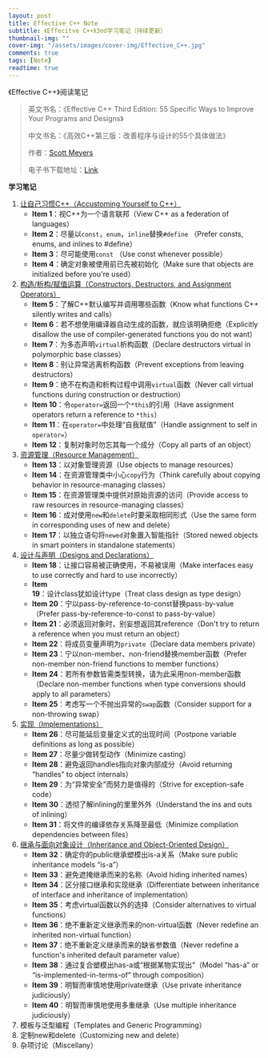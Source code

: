 ```yaml
---
layout: post
title: Effective C++ Note
subtitle: 《Effecitve C++》3ed学习笔记（持续更新）
thumbnail-img: ""
cover-img: "/assets/images/cover-img/Effective_C++.jpg"
comments: true
tags: [Note]
readtime: true
---
```


《Effective C++》阅读笔记

>英文书名：《Effective C++ Third Edition: 55 Specific Ways to Improve Your Programs and Designs》
>
>中文书名：《高效C++第三版：改善程序与设计的55个具体做法》
>
>作者：[Scott Meyers](http://scottmeyers.blogspot.com/)
>
>电子书下载地址：[Link](https://chaphlagical.github.io/resource/book/Effective_C++/Effective_C++.pdf)

**学习笔记**

1. [让自己习惯C++（Accustoming Yourself to C++）](https://chaphlagical.github.io/resource/book/Effective_C++/ch1.html)
	* **Item 1**：视C++为一个语言联邦（View C++ as a federation of languages）
	* **Item 2**：尽量以`const`，`enum`，`inline`替换`#define` （Prefer consts, enums, and inlines to #define）
	* **Item 3**：尽可能使用`const` （Use const whenever possible）
	* **Item 4**：确定对象被使用前已先被初始化（Make sure that objects are initialized before you're used）
2. [构造/析构/赋值运算（Constructors, Destructors, and Assignment Operators）](https://chaphlagical.github.io/resource/book/Effective_C++/ch2.html)
	* **Item 5**：了解C++默认编写并调用哪些函数（Know what functions C++ silently writes and calls）
	* **Item 6**：若不想使用编译器自动生成的函数，就应该明确拒绝（Explicitly disallow the use of compiler-generated functions you do not want）
	* **Item 7**：为多态声明`virtual`析构函数（Declare destructors virtual in polymorphic base classes）
	* **Item 8**：别让异常逃离析构函数（Prevent exceptions from leaving destructors）
	* **Item 9**：绝不在构造和析构过程中调用`virtual`函数（Never call virtual functions during construction or destruction）
	* **Item 10**：令`operator=`返回一个`*this`的引用（Have assignment operators return a reference to `*this`）
	* **Item 11**：在`operator=`中处理“自我赋值”（Handle assignment to self in `operator=`）
	* **Item 12**：复制对象时勿忘其每一个成分（Copy all parts of an object）
3. [资源管理（Resource Management）](https://chaphlagical.github.io/resource/book/Effective_C++/ch3.html)
	* **Item 13**：以对象管理资源（Use objects to manage resources）
	* **Item 14**：在资源管理类中小心`copy`行为（Think carefully about copying behavior in resource-managing classes）
	* **Item 15**：在资源管理类中提供对原始资源的访问（Provide access to raw resources in resource-managing classes）
	* **Item 16**：成对使用`new`和`delete`时要采取相同形式（Use the same form in corresponding uses of new and delete）
	* **Item 17**：以独立语句将`newed`对象置入智能指针（Stored newed objects in smart pointers in standalone statements）
4. [设计与声明（Designs and Declarations）](https://chaphlagical.github.io/resource/book/Effective_C++/ch4.html)
	* **Item 18**：让接口容易被正确使用，不易被误用（Make interfaces easy to use correctly and hard to use incorrectly）
	* **Item 19**：设计class犹如设计type（Treat class design as type design）
	* **Item 20**：宁以pass-by-reference-to-const替换pass-by-value（Prefer pass-by-reference-to-const to pass-by-value）
	* **Item 21**：必须返回对象时，别妄想返回其reference（Don't try to return a reference when you must return an object）
	* **Item 22**：将成员变量声明为`private`（Declare data members private）
	* **Item 23**：宁以non-member、non-friend替换member函数（Prefer non-member non-friend functions to member functions）
	* **Item 24**：若所有参数皆需类型转换，请为此采用non-member函数（Declare non-member functions when type conversions should apply to all parameters）
	* **Item 25**：考虑写一个不抛出异常的`swap`函数（Consider support for a non-throwing swap）
5. [实现（Implementations）](https://chaphlagical.github.io/resource/book/Effective_C++/ch5.html)
	* **Item 26**：尽可能延后变量定义式的出现时间（Postpone variable definitions as long as possible）
	* **Item 27**：尽量少做转型动作（Minimize casting）
	* **Item 28**：避免返回handles指向对象内部成分（Avoid returning “handles” to object internals）
	* **Item 29**：为“异常安全”而努力是值得的（Strive for exception-safe code）
	* **Item 30**：透彻了解inlining的里里外外（Understand the ins and outs of inlining）
	* **Item 31**：将文件的编译依存关系降至最低（Minimize compilation dependencies between files）
6. [继承与面向对象设计（Inheritance and Object-Oriented Design）](https://chaphlagical.github.io/resource/book/Effective_C++/ch6.html)
	* **Item 32**：确定你的public继承塑模出is-a关系（Make sure public inheritance models “is-a”）
	* **Item 33**：避免遮掩继承而来的名称（Avoid hiding inherited names）
	* **Item 34**：区分接口继承和实现继承（Differentiate between inheritance of interface and inheritance of implementation）
	* **Item 35**：考虑virtual函数以外的选择（Consider alternatives to virtual functions）
	* **Item 36**：绝不重新定义继承而来的non-virtual函数（Never redefine an inherited non-virtual function）
	* **Item 37**：绝不重新定义继承而来的缺省参数值（Never redefine a function's inherited default parameter value）
	* **Item 38**：通过复合塑模出has-a或“根据某物实现出”（Model “has-a” or “is-implemented-in-terms-of” through composition）
	* **Item 39**：明智而审慎地使用private继承（Use private inheritance judiciously）
	* **Item 40**：明智而审慎地使用多重继承（Use multiple inheritance judiciously）
7. 模板与泛型编程（Templates and Generic Programming）
8. 定制new和delete（Customizing new and delete）
9. 杂项讨论（Miscellany）